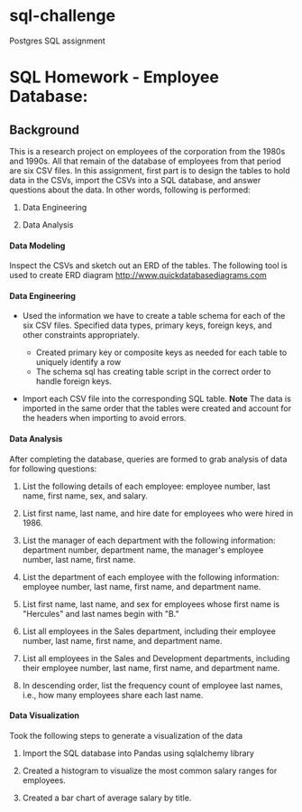 # sql-challenge
Postgres SQL assignment

# SQL Homework - Employee Database: 

## Background

This is a research project on employees of the corporation from the 1980s and 1990s. All that remain of the database of employees from that period are six CSV files.
In this assignment, first part is to design the tables to hold data in the CSVs, import the CSVs into a SQL database, and answer questions about the data. In other words, following is performed:

1. Data Engineering

2. Data Analysis



#### Data Modeling

Inspect the CSVs and sketch out an ERD of the tables. The following tool is used to create ERD diagram http://www.quickdatabasediagrams.com

#### Data Engineering

* Used the information we have to create a table schema for each of the six CSV files. Specified data types, primary keys, foreign keys, and other constraints appropriately.

  * Created primary key or composite keys as needed for each table to uniquely identify a row
  * The schema sql has creating table script in the correct order to handle foreign keys.

* Import each CSV file into the corresponding SQL table. **Note** The data is imported in the same order that the tables were created and account for the headers when importing to avoid errors.

#### Data Analysis

After completing the database, queries are formed to grab analysis of data for following questions:

1. List the following details of each employee: employee number, last name, first name, sex, and salary.

2. List first name, last name, and hire date for employees who were hired in 1986.

3. List the manager of each department with the following information: department number, department name, the manager's employee number, last name, first name.

4. List the department of each employee with the following information: employee number, last name, first name, and department name.

5. List first name, last name, and sex for employees whose first name is "Hercules" and last names begin with "B."

6. List all employees in the Sales department, including their employee number, last name, first name, and department name.

7. List all employees in the Sales and Development departments, including their employee number, last name, first name, and department name.

8. In descending order, list the frequency count of employee last names, i.e., how many employees share each last name.


#### Data Visualization

Took the following steps to generate a visualization of the data

1. Import the SQL database into Pandas using sqlalchemy library

2. Created a histogram to visualize the most common salary ranges for employees.

3. Created a bar chart of average salary by title.



